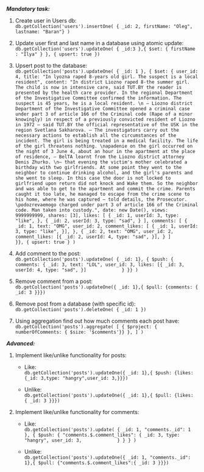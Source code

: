 ***Mandatory task:***

1) Create user in Users db: <br />
`db.getCollection('users').insertOne( { _id: 2, firstName: "Oleg", lastname: "Baran"} )`

2) Update user first and last name in a database using atomic update: <br />
	`db.getCollection('users').updateOne( { _id:3 },{ $set: { firstName : "Ilya" } }, { upsert: true })`

3) Upsert post to the database: <br />
	`db.getCollection('posts').updateOne(
    { _id: 1 },
    { $set: {
        user_id: 4,
        title: "In lyozna raped 8-years old girl. The suspect is a local resident",
        content: "In district Liozno raped 8-the summer girl. The child is now in intensive care, said TUT.BY the reader is presented by the health care provider. In the regional Department of the Investigative Committee confirmed the information. The suspect is 45 years, he is a local resident. \n — Liozno district Department of the Investigative Committee opened a criminal case under part 3 of article 166 of the Criminal code (Rape of a minor knowingly) in respect of a previously convicted resident of Liozno in 1972 — said TUT.BY the official representative of the USK in the region Svetlana Sakharova. — The investigators carry out the necessary actions to establish all the circumstances of the incident. The girl is being treated in a medical facility. The life of the girl threatens nothing. \napadenie on the girl occurred on the night of 3 June 4, about an hour in the apartment at the place of residence, — BelTA learnt from the Liozno district attorney Denis Zhurko. \n— that evening the victim's mother celebrated a birthday with two girlfriends. At some point they went to the neighbor to continue drinking alcohol, and the girl's parents and she went to sleep. In this case the door is not locked to girlfriend upon return did not knock and Wake them. So the neighbor and was able to get to the apartment and commit the crime. Parents caught it too late, he managed to escape from the crime scene to his home, where he was captured — told details, the Prosecutor. \podozrevaemogo charged under part 3 of article 166 of the Criminal code. Man taken into custody.",
        date: new Date(),
        views: 9999999999,
        shares: [3],
        likes: [
            {
                _id: 1,
                userId: 3,
                type: "like",
            },
            {
                _id: 2,
                userId: 3,
                type: "sad",
            }
        ],
        comments: [
            {
                _id: 1,
                text: "OMG",
                user_id: 2,
                comment_likes: [ {
                    _id: 1,
                    userId: 3,
                    type: "like",
                }],
            },
            {
                _id: 2,
                text: "OMG",
                user_id: 2,
                comment_likes: [{
                    _id: 2,
                    userId: 4,
                    type: "sad",
                }],
            }
        ]       
    }},
    { upsert: true }
)`

4) Add comment to the post: <br />
	`db.getCollection('posts').updateOne(
    { _id: 1},
    { $push: {
        comments: {
            _id: 3,
            text: "LOL",
            user_id: 3,
            likes: [{
                    _id: 3,
                    userId: 4,
                    type: "sad",
                }]            
            }
    }}
  )`

5) Remove comment from a post: <br />
	`db.getCollection('posts').updateOne({ _id: 1},{ $pull: {comments: { _id: 3 }}})`

6) Remove post from a database (with specific id): <br />
	`db.getCollection('posts').deleteOne( { _id: 1 })`

7) Using aggregation find out how much comments each post have: <br />
	`db.getCollection('posts').aggregate(
     [
       {
          $project: { numberOfComments: { $size: '$comments'}}
       },
     ]
   )`


***Advanced:***

1) Implement like/unlike functionality for posts: <br />
	- Like: <br />
	 	`db.getCollection('posts').updateOne({ _id: 1},{ $push: {likes: {_id: 3,type: "hangry",user_id: 3,}}})`

	- Unlike: <br />
		`db.getCollection('posts').updateOne({ _id: 1},{ $pull: {likes: { _id: 3 }}})`


2) Implement like/unlike functionality for comments: <br />
	- Like: <br />
		`db.getCollection('posts').update(
      { _id: 1, "comments._id": 1 },
      { $push: {
        "comments.$.comment_likes":
          {
              _id: 3,
              type: "hangry",
              user_id: 3,            
          }
      } }
    )`

	- Unlike: <br />
		`db.getCollection('posts').updateOne({ _id: 1, "comments._id": 1},{ $pull: {"comments.$.comment_likes":{ _id: 3 }}})`
